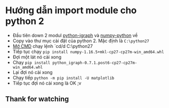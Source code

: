 # Hướng dẫn import module cho python 2

- Đầu tiên down 2 modul [python-igraph](https://github.com/KingNNT/Social-Network/blob/master/Install-Module/python_igraph-0.7.1.post6-cp27-cp27m-win_amd64.whl) và [numpy-python](https://github.com/KingNNT/Social-Network/blob/master/Install-Module/numpy-1.16.5+mkl-cp27-cp27m-win_amd64.whl) về
- Copy vào thư mục cài đặt của python 2. Mặc định là `C:\python27`
- [Mở CMD](https://quantrimang.com/thu-thuat-khoi-chay-command-prompt-nhanh-chong-tren-windows-10-118680) chạy lệnh `cd/d C:\python27
- Tiếp tục chạy `pip install numpy-1.16.5+mkl-cp27-cp27m-win_amd64.whl`
- Đợi một lát nó cài xong
- Chạy `pip install python_igraph-0.7.1.post6-cp27-cp27m-win_amd64.whl`
- Lại đợi nó cài xong
- Chạy tiếp `python -m pip install -U matplotlib`
- Tiếp tục đợi nó cài xong là OK ;v
 ## Thank for watching